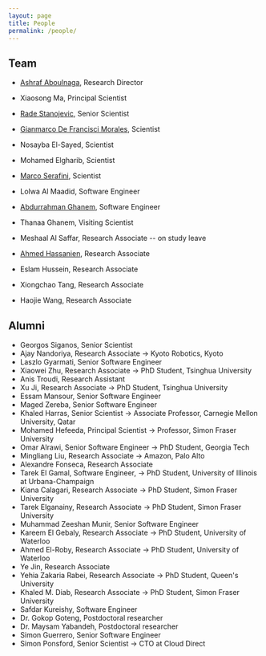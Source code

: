 ```yaml
---
layout: page
title: People
permalink: /people/
---
```


## Team

- [Ashraf Aboulnaga](https://ashraf.aboulnaga.me/), Research Director

- Xiaosong Ma, Principal Scientist

- [Rade Stanojevic](/people/rstanojevic), Senior Scientist

- [Gianmarco De Francisci Morales](https://gdfm.me/), Scientist

- Nosayba El-Sayed, Scientist

- Mohamed Elgharib, Scientist

- [Marco Serafini](/people/mserafini), Scientist

- Lolwa Al Maadid, Software Engineer

- [Abdurrahman Ghanem](/people/abghanem), Software Engineer

- Thanaa Ghanem, Visiting Scientist

- Meshaal Al Saffar, Research Associate -- on study leave 

- [Ahmed Hassanien](/people/ahassanien), Research Associate

- Eslam Hussein, Research Associate

- Xiongchao Tang, Research Associate

- Haojie Wang, Research Associate



## Alumni

- Georgos Siganos, Senior Scientist
- Ajay Nandoriya, Research Associate &rarr; Kyoto Robotics, Kyoto
- Laszlo Gyarmati, Senior Software Engineer
- Xiaowei Zhu, Research Associate &rarr; PhD Student, Tsinghua University
- Anis Troudi, Research Assistant
- Xu Ji, Research Associate &rarr; PhD Student, Tsinghua University
- Essam Mansour, Senior Software Engineer
- Maged Zereba, Senior Software Engineer
- Khaled Harras, Senior Scientist &rarr; Associate Professor, Carnegie Mellon University, Qatar
- Mohamed Hefeeda, Principal Scientist &rarr; Professor, Simon Fraser University
- Omar Alrawi, Senior Software Engineer &rarr; PhD Student, Georgia Tech
- Mingliang Liu, Research Associate &rarr; Amazon, Palo Alto
- Alexandre Fonseca, Research Associate 
- Tarek El Gamal, Software Engineer, &rarr; PhD Student, University of Illinois at Urbana-Champaign
- Kiana Calagari, Research Associate &rarr; PhD Student, Simon Fraser University
- Tarek Elganainy, Research Associate &rarr; PhD Student, Simon Fraser University
- Muhammad Zeeshan Munir, Senior Software Engineer
- Kareem El Gebaly, Research Associate &rarr; PhD Student, University of Waterloo
- Ahmed El-Roby, Research Associate &rarr; PhD Student, University of Waterloo
- Ye Jin, Research Associate
- Yehia Zakaria Rabei, Research Associate &rarr; PhD Student, Queen's University
- Khaled M. Diab, Research Associate &rarr; PhD Student, Simon Fraser University
- Safdar Kureishy, Software Engineer
- Dr. Gokop Goteng, Postdoctoral researcher
- Dr. Maysam Yabandeh, Postdoctoral researcher
- Simon Guerrero, Senior Software Engineer
- Simon Ponsford, Senior Scientist &rarr; CTO at Cloud Direct
